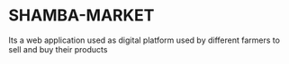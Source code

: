 # SHAMBA-MARKET
Its a web application used as digital platform used by different farmers to sell and buy their products
